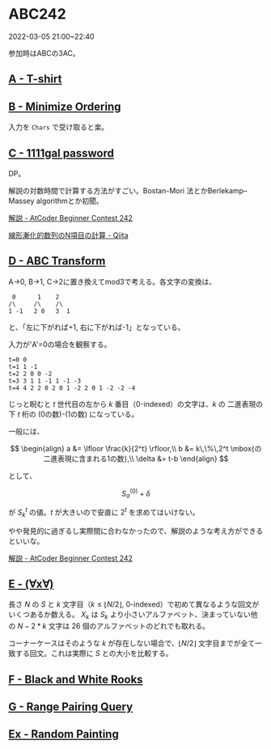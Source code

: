 # ABC242
2022-03-05 21:00~22:40

参加時はABCの3AC。

## [A \- T\-shirt](https://atcoder.jp/contests/abc242/tasks/abc242_a)

## [B \- Minimize Ordering](https://atcoder.jp/contests/abc242/tasks/abc242_b)

入力を `Chars` で受け取ると楽。

## [C \- 1111gal password](https://atcoder.jp/contests/abc242/tasks/abc242_c)

DP。

解説の対数時間で計算する方法がすごい。Bostan-Mori 法とかBerlekamp–Massey algorithmとか初聞。

[解説 \- AtCoder Beginner Contest 242](https://atcoder.jp/contests/abc242/editorial/3532)

[線形漸化的数列のN項目の計算 \- Qiita](https://qiita.com/ryuhe1/items/da5acbcce4ac1911f47a)

## [D \- ABC Transform](https://atcoder.jp/contests/abc242/tasks/abc242_d)

A→0, B→1, C→2に置き換えてmod3で考える。各文字の変換は、

```
 0      1    2
/\     /\    /\
1 -1   2 0   3  1
```
と、「左に下がれば+1, 右に下がれば-1」となっている。

入力が'A'=0の場合を観察する。

```
t=0 0
t=1 1 -1
t=2 2 0 0 -2
t=3 3 1 1 -1 1 -1 -3
t=4 4 2 2 0 2 0 1 -2 2 0 1 -2 -2 -4
```

じっと睨むと $t$ 世代目の左から $k$ 番目（0-indexed）の文字は、$k$ の 二進表現の下 $t$ 桁の \(0の数\)-\(1の数\) になっている。

一般には、

$$
\begin{align}
a &= \lfloor \frac{k}{2^t} \rfloor,\\
b &= k\,\%\,2^t \mbox{の二進表現に含まれる1の数},\\
\delta &= t-b
\end{align}
$$

として、

$$
S^{(0)}_{a} + \delta
$$

が $S^{t}_k$ の値。$t$ が大きいので安直に $2^t$ を求めてはいけない。

やや発見的に過ぎるし実際間に合わなかったので、解説のような考え方ができるといいな。

[解説 \- AtCoder Beginner Contest 242](https://atcoder.jp/contests/abc242/editorial/3520)

## [E \- \(∀x∀\)](https://atcoder.jp/contests/abc242/tasks/abc242_e)

長さ $N$ の $S$ と $k$ 文字目（$k\leq \lfloor N/2 \rfloor$, 0-indexed）で初めて異なるような回文がいくつあるか数える。
$X_k$ は $S_k$ より小さいアルファベット、決まっていない他の $N-2*k$ 文字は 26 個のアルファベットのどれでも取れる。

コーナーケースはそのような $k$ が存在しない場合で、$\lfloor N/2 \rfloor$ 文字目までが全て一致する回文。これは実際に $S$ との大小を比較する。

## [F \- Black and White Rooks](https://atcoder.jp/contests/abc242/tasks/abc242_f)

## [G \- Range Pairing Query](https://atcoder.jp/contests/abc242/tasks/abc242_g)

## [Ex \- Random Painting](https://atcoder.jp/contests/abc242/tasks/abc242_h)